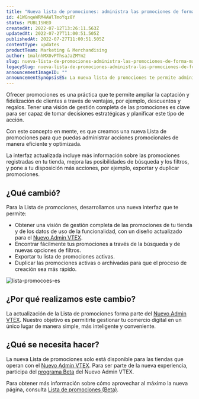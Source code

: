```yaml
---
title: "Nueva lista de promociones: administra las promociones de forma más eficiente"
id: 41WGnqeWRM4AWlTmoYqz8Y
status: PUBLISHED
createdAt: 2022-07-12T13:26:11.563Z
updatedAt: 2022-07-27T11:00:51.505Z
publishedAt: 2022-07-27T11:00:51.505Z
contentType: updates
productTeam: Marketing & Merchandising
author: 1malnhMX0vPThsaJaZMYm2
slug: nueva-lista-de-promociones-administra-las-promociones-de-forma-mas-eficiente
legacySlug: nueva-lista-de-promociones-administra-las-promociones-de-forma-mas-eficiente
announcementImageID: ""
announcementSynopsisES: La nueva lista de promociones te permite administrar mejor y más rápido las promociones de tu tienda.
---
```


Ofrecer promociones es una práctica que te permite ampliar la captación y fidelización de clientes a través de ventajas, por ejemplo, descuentos y regalos. Tener una visión de gestión completa de las promociones es clave para ser capaz de tomar decisiones estratégicas y planificar este tipo de acción.

Con este concepto en mente, es que creamos una nueva Lista de promociones para que puedas administrar acciones promocionales de manera eficiente y optimizada.

La interfaz actualizada incluye más información sobre las promociones registradas en tu tienda, mejora las posibilidades de búsqueda y los filtros, y pone a tu disposición más acciones, por ejemplo, exportar y duplicar promociones.

## ¿Qué cambió?

Para la Lista de promociones, desarrollamos una nueva interfaz que te permite:

* Obtener una visión de gestión completa de las promociones de tu tienda y de los datos de uso de la funcionalidad, con un diseño actualizado para el [Nuevo Admin VTEX](https://content.vtex.com/join-new-admin-beta-program-es/?utm_source=announcement&utm_medium=help_center&utm_campaign=promotions_list).
* Encontrar fácilmente tus promociones a través de la búsqueda y de nuevas opciones de filtros.
* Exportar tu lista de promociones activas.
* Duplicar las promociones activas o archivadas para que el proceso de creación sea más rápido.

![lista-promocoes-es](//images.ctfassets.net/alneenqid6w5/5J9dSnkUhLm1gTUjhUftrP/4549ea65d574f5481ccbea5cde7e549c/lista-promociones-es.PNG)

## ¿Por qué realizamos este cambio?

La actualización de la Lista de promociones forma parte del [Nuevo Admin VTEX](https://content.vtex.com/join-new-admin-beta-program-es/?utm_source=announcement&utm_medium=help_center&utm_campaign=promotions_list). Nuestro objetivo es permitirte gestionar tu comercio digital en un único lugar de manera simple, más inteligente y conveniente.

## ¿Qué se necesita hacer?

La nueva Lista de promociones solo está disponible para las tiendas que operan con el [Nuevo Admin VTEX](https://help.vtex.com/es/announcements/bienvenido-al-nuevo-admin-vtex--5tLPBodp6Xu03vYdyBTGTa). Para ser parte de la nueva experiencia, participa del [programa Beta](https://content.vtex.com/join-new-admin-beta-program-es/?utm_source=announcement&utm_medium=help_center&utm_campaign=promotions_list) del Nuevo Admin VTEX.

Para obtener más información sobre cómo aprovechar al máximo la nueva página, consulta [Lista de promociones (Beta)](https://help.vtex.com/es/tutorial/lista-de-promociones-beta--4yB7nNdliiFxBTXE19GCIi).
